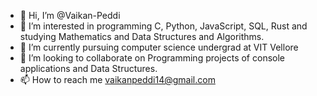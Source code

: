 - 👋 Hi, I’m @Vaikan-Peddi
- 👀 I’m interested in programming  C, Python, JavaScript, SQL, Rust and studying Mathematics and Data Structures and Algorithms.
- 🌱 I’m currently pursuing computer science undergrad at VIT Vellore
- 💞️ I’m looking to collaborate on Programming projects of console applications and Data Structures.
- 📫 How to reach me vaikanpeddi14@gmail.com

<!---
Vaikan-Peddi/Vaikan-Peddi is a ✨ special ✨ repository because its `README.md` (this file) appears on your GitHub profile.
You can click the Preview link to take a look at your changes.
--->
